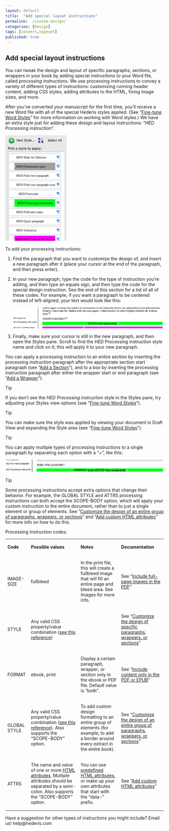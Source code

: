 ```yaml
---
layout: default
title:  "Add special layout instructions"
permalink:  /custom-design/
categories: [Design]
tags: [convert,typeset]
published: true
---
```


<section data-type="chapter" class="hsecchapter" data-hederis-type="hsecchapter" id="custom-design" data-pi-attrs="id: custom-design; data-tags: convert,typeset;" role="doc-chapter" data-tags="convert,typeset" data-author-name=" " data-book-title=" " title="Add special layout instructions"><h1 data-hederis-type="hblkchaptitle" class="hblkchaptitle" id="pwPAijFxG">Add special layout instructions</h1><p class="hblkp" data-hederis-type="hblkp" id="ptvupNabN">You can tweak the design and layout of specific paragraphs, sections, or wrappers in your book by adding special instructions to your Word file, called <em class="hspanem" data-hederis-type="hspanem" id="p5QkBs4Sk">processing instructions</em>. We use processing instructions to convey a variety of different types of instructions: customizing running header content, adding CSS styles, adding attributes to the HTML, fixing image sizes, and more.</p><p class="hblkp" data-hederis-type="hblkp" id="pEDHv7c3k">After you&#8217;ve converted your manuscript for the first time, you&#8217;ll receive a new Word file with all of the special Hederis styles applied. (See &#8220;<a href="{% post_url 2020-08-05-13-WorkingwithMicrosoftWord %}" data-hederis-type="hspana" id="p8yoImRnA"><span class="Hyperlink" data-hederis-type="hspnspan" id="pNhQYrmxI">Fine-tune Word Styles</span></a>&#8221; for more information on working with Word styles.) We have an extra style just for adding these design and layout instructions: &#8220;HED Processing instruction&#8221;.</p><img data-hederis-type="hblkimg" class="hblkimg" id="pAwnU7qj1" src="/images/pi1.png" data-img-src="pi1.png"/><p class="hblkp" data-hederis-type="hblkp" id="prtSdpcE8">To add your processing instructions:</p><ol class="hwprnumlist" data-hederis-type="hwprnumlist" id="pf7JyJDtZ"><li class="hblkoli" data-hederis-type="hblkoli" id="livPqZt43g"><p class="hblkoli" data-hederis-type="hblklip" id="p6XPRXnaN">Find the paragraph that you want to customize the design of, and insert a new paragraph after it (place your cursor at the end of the paragraph, and then press enter).</p></li><li class="hblkoli" data-hederis-type="hblkoli" id="liSyeIutCV"><p class="hblkoli" data-hederis-type="hblklip" id="pleGDaFWI">In your new paragraph, type the code for the type of instruction you&#8217;re adding, and then type an equals sign, and then type the code for the special design instruction. See the end of this section for a list of all of these codes. For example, if you want a paragraph to be centered instead of left-aligned, your text would look like this:</p><img data-hederis-type="hblkimg" class="hblkimg" id="pSZOVlYE5" src="/images/pi2.png" data-img-src="pi2.png"/></li><li class="hblkoli" data-hederis-type="hblkoli" id="liWygLV7wM"><p class="hblkoli" data-hederis-type="hblklip" id="p1IkrJt36">Finally, make sure your cursor is still in the new paragraph, and then open the Styles pane. Scroll to find the HED Processing instruction style name and click on it; this will apply it to your new paragraph.</p></li></ol><p class="hblkp" data-hederis-type="hblkp" id="po7slVzgK">You can apply a processing instruction to an entire section by inserting the processing instruction paragraph after the appropriate section start paragraph (see &#8220;<a href="{% post_url 2020-08-05-16-AddaSection %}" data-hederis-type="hspana" id="pvfVHwoKx"><span class="Hyperlink" data-hederis-type="hspnspan" id="p3bXe0jVv">Add a Section</span></a>&#8221;), and to a box by inserting the processing instruction paragraph after either the wrapper start or end paragraph (see &#8220;<a href="{% post_url 2020-08-05-15-AddaWrapper %}" data-hederis-type="hspana" id="pFOYMHsaL"><span class="Hyperlink" data-hederis-type="hspnspan" id="pbVnfn082">Add a Wrapper</span></a>&#8221;).</p><aside class="hwprbox box" data-hederis-type="hwprbox" id="p6Lv7fPoq" data-type="sidebar"><p class="hblktype" data-hederis-type="hblktype" id="pK3mVfpz3">Tip</p><p class="hblkp" data-hederis-type="hblkp" id="pukE3NSY6">If you don&#8217;t see the <em class="hspanem" data-hederis-type="hspanem" id="pGaazgYBO">HED Processing instruction</em> style in the Styles pane, try adjusting your Styles view options (see &#8220;<a href="{% post_url 2020-08-05-13-WorkingwithMicrosoftWord %}" data-hederis-type="hspana" id="pkTEHdj1X"><span class="Hyperlink" data-hederis-type="hspnspan" id="pjGR9caG8">Fine-tune Word Styles</span></a>&#8221;).</p></aside><aside class="hwprbox box" data-hederis-type="hwprbox" id="pFbuxjWMk" data-type="sidebar"><p class="hblktype" data-hederis-type="hblktype" id="pNaN4ADYe">Tip</p><p class="hblkp" data-hederis-type="hblkp" id="pRFxLZ1sa">You can make sure the style was applied by viewing your document in Draft View and expanding the Style area (see &#8220;<a href="{% post_url 2020-08-05-13-WorkingwithMicrosoftWord %}" data-hederis-type="hspana" id="phxCorzMT"><span class="Hyperlink" data-hederis-type="hspnspan" id="p2iknJOgR">Fine-tune Word Styles</span></a>&#8221;).</p></aside><aside class="hwprbox box" data-hederis-type="hwprbox" id="pwwyGnPS9" data-type="sidebar"><p class="hblktype" data-hederis-type="hblktype" id="pn3L4vMeU">Tip</p><p class="hblkp" data-hederis-type="hblkp" id="p4L2YKm47">You can apply multiple types of processing instructions to a single paragraph by separating each option with a &#8220;+&#8221;, like this:</p><img data-hederis-type="hblkimg" class="hblkimg" id="pIShrShVF" src="/images/pi3.png" data-img-src="pi3.png"/></aside><aside class="hwprbox box" data-hederis-type="hwprbox" id="pVncO8OCv" data-type="sidebar"><p class="hblktype" data-hederis-type="hblktype" id="pzKXOpXdB">Tip</p><p class="hblkp" data-hederis-type="hblkp" id="pRUYjSceB">Some processing instructions accept extra options that change their behavior. For example, the GLOBAL STYLE and ATTRS processing instructions can both accept the SCOPE-BODY option, which will apply your custom instruction to the entire document, rather than to just a single element or group of elements. See &#8220;<a href="{% post_url 2020-08-05-38-Customizethedesignofanentiregroupofparagraphswrappersorsections %}" data-hederis-type="hspana" id="pVMVQjmi9"><span class="Hyperlink" data-hederis-type="hspnspan" id="pLxIpOC2c">Customize the design of an entire group of paragraphs, wrappers, or sections</span></a>&#8221; and &#8220;<a href="{% post_url 2020-08-05-67-AddcustomHTMLattributes %}" data-hederis-type="hspana" id="pmYlGuZ3p"><span class="Hyperlink" data-hederis-type="hspnspan" id="pYh66uMvx">Add custom HTML attributes</span></a>&#8221; for more info on how to do this.</p></aside><p class="hblkp" data-hederis-type="hblkp" id="pbCv0m6xF">Processing Instruction codes:</p><table id="pqQY5XJQG" data-hederis-type="hwprtable" class="hwprtable"><tr data-hederis-type="hwprtr" class="hwprtr" id="pVw0hJlqV"><td data-hederis-type="hwprtd" class="hwprtd" id="pm2rnjIVd"><p class="hblkp" data-hederis-type="hblkp" id="pzC74uJ0K"><strong class="hspanstrong" data-hederis-type="hspanstrong" id="pw4nyqMQR">Code</strong></p></td><td data-hederis-type="hwprtd" class="hwprtd" id="pXSjYW5wc"><p class="hblkp" data-hederis-type="hblkp" id="pITy1O0p1"><strong class="hspanstrong" data-hederis-type="hspanstrong" id="pdk2sCdbx">Possible values</strong></p></td><td data-hederis-type="hwprtd" class="hwprtd" id="pvnundRKi"><p class="hblkp" data-hederis-type="hblkp" id="pjv2CUx2S"><strong class="hspanstrong" data-hederis-type="hspanstrong" id="piWWT09q9">Notes</strong></p></td><td data-hederis-type="hwprtd" class="hwprtd" id="pTwireiMe"><p class="hblkp" data-hederis-type="hblkp" id="p39YW0R3V"><strong class="hspanstrong" data-hederis-type="hspanstrong" id="p3mqLZqxK">Documentation</strong></p></td></tr><tr data-hederis-type="hwprtr" class="hwprtr" id="p81sZweIs"><td data-hederis-type="hwprtd" class="hwprtd" id="pYX2VBMCn"><p class="hblkp" data-hederis-type="hblkp" id="pHuXIXRSK">IMAGE-SIZE</p></td><td data-hederis-type="hwprtd" class="hwprtd" id="potuuCwiK"><p class="hblkp" data-hederis-type="hblkp" id="pfYixVWXo">fullbleed</p></td><td data-hederis-type="hwprtd" class="hwprtd" id="poI7GwB1T"><p class="hblkp" data-hederis-type="hblkp" id="pVQmKWIM1">In the print file, this will create a fullbleed image that will fill an entire page and bleed area. See Images for more info.</p></td><td data-hederis-type="hwprtd" class="hwprtd" id="ps6Jfrjiw"><p class="hblkp" data-hederis-type="hblkp" id="prdXc1BpW">See &#8220;<a href="{% post_url 2020-08-05-52-Includefull-pageimagesinthePDF %}" data-hederis-type="hspana" id="pahuukpLq"><span class="Hyperlink" data-hederis-type="hspnspan" id="pvpqALNln">Include full-page images in the PDF</span></a>&#8221;</p></td></tr><tr data-hederis-type="hwprtr" class="hwprtr" id="pIceWZWrP"><td data-hederis-type="hwprtd" class="hwprtd" id="p7ep1g0ju"><p class="hblkp" data-hederis-type="hblkp" id="pabMn0lRF">STYLE</p></td><td data-hederis-type="hwprtd" class="hwprtd" id="ppDmcxIZM"><p class="hblkp" data-hederis-type="hblkp" id="pipb9yBDL">Any valid CSS property/value combination (<a href="https://developer.mozilla.org/en-US/docs/Web/CSS/Reference" data-hederis-type="hspana" id="pgwMDF47y"><span class="Hyperlink" data-hederis-type="hspnspan" id="pzzkVgrbX">see this reference</span></a>)</p></td><td data-hederis-type="hwprtd" class="hwprtd" id="prQhcCP8y"/><td data-hederis-type="hwprtd" class="hwprtd" id="pTqvfDw6d"><p class="hblkp" data-hederis-type="hblkp" id="pRDB4xJ82">See &#8220;<a href="{% post_url 2020-08-05-37-Customizethedesignofspecificparagraphswrappersorsections %}" data-hederis-type="hspana" id="pulOX8T2l"><span class="Hyperlink" data-hederis-type="hspnspan" id="pLPaOSMbl">Customize the design of specific paragraphs, wrappers, or sections</span></a>&#8221;</p></td></tr><tr data-hederis-type="hwprtr" class="hwprtr" id="p3p22evII"><td data-hederis-type="hwprtd" class="hwprtd" id="pwpBIe7Rd"><p class="hblkp" data-hederis-type="hblkp" id="prtsogeUR">FORMAT</p></td><td data-hederis-type="hwprtd" class="hwprtd" id="pFOnhMPyz"><p class="hblkp" data-hederis-type="hblkp" id="paDldCofa">ebook, print</p></td><td data-hederis-type="hwprtd" class="hwprtd" id="ptw6OFFuf"><p class="hblkp" data-hederis-type="hblkp" id="pj6jPDe2K">Display a certain paragraph, wrapper, or section only in the ebook or PDF file. Default value is &#8220;both&#8221;.</p></td><td data-hederis-type="hwprtd" class="hwprtd" id="pHfX8pw1k"><p class="hblkp" data-hederis-type="hblkp" id="pcsnG64gT">See &#8220;<a href="{% post_url 2020-08-05-20-IncludecontentonlyinthePDForEPUB %}" data-hederis-type="hspana" id="pUTv2nHHN"><span class="Hyperlink" data-hederis-type="hspnspan" id="pI9npSrGL">Include content only in the PDF or EPUB</span></a>&#8221;</p></td></tr><tr data-hederis-type="hwprtr" class="hwprtr" id="pedgLiEN6"><td data-hederis-type="hwprtd" class="hwprtd" id="pdCxUXEqo"><p class="hblkp" data-hederis-type="hblkp" id="pwrctxvxi">GLOBAL STYLE</p></td><td data-hederis-type="hwprtd" class="hwprtd" id="pgtCMNubB"><p class="hblkp" data-hederis-type="hblkp" id="pde8l8ov8">Any valid CSS property/value combination (<a href="https://developer.mozilla.org/en-US/docs/Web/CSS/Reference" data-hederis-type="hspana" id="pPd9K1wmu"><span class="Hyperlink" data-hederis-type="hspnspan" id="p6V6CaSDp">see this reference</span></a>). Also supports the &#8220;SCOPE-BODY&#8221; option.</p></td><td data-hederis-type="hwprtd" class="hwprtd" id="pOwzR61fA"><p class="hblkp" data-hederis-type="hblkp" id="pwWCpQm7m">To add custom design formatting to an entire group of elements (for example, to add a border around every extract in the entire book).</p></td><td data-hederis-type="hwprtd" class="hwprtd" id="phMXJB0XR"><p class="hblkp" data-hederis-type="hblkp" id="pZ4GsHGso">See &#8220;<a href="{% post_url 2020-08-05-38-Customizethedesignofanentiregroupofparagraphswrappersorsections %}" data-hederis-type="hspana" id="p33E2bj5d"><span class="Hyperlink" data-hederis-type="hspnspan" id="pvIkUXj5Z">Customize the design of an entire group of paragraphs, wrappers, or sections</span></a>&#8221;</p></td></tr><tr data-hederis-type="hwprtr" class="hwprtr" id="pvxYen5a6"><td data-hederis-type="hwprtd" class="hwprtd" id="pHV7q0nLp"><p class="hblkp" data-hederis-type="hblkp" id="p0jIZprEG">ATTRS</p></td><td data-hederis-type="hwprtd" class="hwprtd" id="pEd9xQLAp"><p class="hblkp" data-hederis-type="hblkp" id="pABcjon9i">The name and value of one or more <a href="https://developer.mozilla.org/en-US/docs/Web/HTML/Attributes" data-hederis-type="hspana" id="puTFTjWrT"><span class="Hyperlink" data-hederis-type="hspnspan" id="pONMEKQxN">HTML attributes</span></a>. Multiple attributes should be separated by a semi-colon. Also supports the &#8220;SCOPE-BODY&#8221; option.</p></td><td data-hederis-type="hwprtd" class="hwprtd" id="pjul4ItDY"><p class="hblkp" data-hederis-type="hblkp" id="pX4GQ166y">You can use <a href="https://developer.mozilla.org/en-US/docs/Web/HTML/Attributes" data-hederis-type="hspana" id="psCWdDecF"><span class="Hyperlink" data-hederis-type="hspnspan" id="pJU4Zhcik">predefined HTML attributes</span></a>, or make up your own attributes that start with the &#8220;data-&#8221; prefix.</p></td><td data-hederis-type="hwprtd" class="hwprtd" id="pxcsAuPVB"><p class="hblkp" data-hederis-type="hblkp" id="phl0zz4dp">See &#8220;<a href="{% post_url 2020-08-05-67-AddcustomHTMLattributes %}" data-hederis-type="hspana" id="pjuODt7bW"><span class="Hyperlink" data-hederis-type="hspnspan" id="pmiKbin9u">Add custom HTML attributes</span></a>&#8221;</p></td></tr></table><p class="hblkp" data-hederis-type="hblkp" id="pNbKdblYn">Have a suggestion for other types of instructions you might include? Email us! help@hederis.com</p></section>